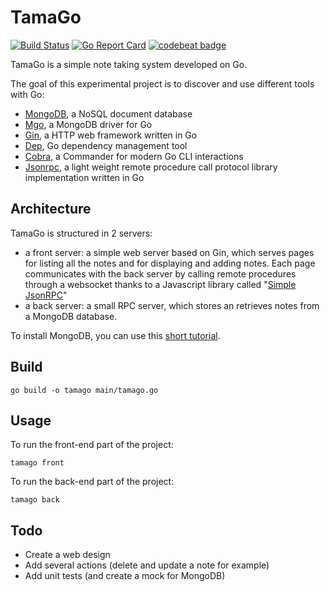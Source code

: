 # TamaGo

[![Build Status](https://travis-ci.org/SebastienBoisard/tamago.svg?branch=master)](https://travis-ci.org/SebastienBoisard/tamago)
[![Go Report Card](https://goreportcard.com/badge/github.com/SebastienBoisard/tamago)](https://goreportcard.com/report/github.com/SebastienBoisard/tamago)
[![codebeat badge](https://codebeat.co/badges/072b5178-c192-4b3f-99c0-bae916589180)](https://codebeat.co/projects/github-com-sebastienboisard-tamago)

TamaGo is a simple note taking system developed on Go.  

The goal of this experimental project is to discover and use different tools with Go:
  - [MongoDB](https://www.mongodb.com/), a NoSQL document database
  - [Mgo](http://labix.org/mgo), a MongoDB driver for Go   
  - [Gin](https://github.com/gin-gonic/gin), a HTTP web framework written in Go
  - [Dep](https://github.com/golang/dep), Go dependency management tool 
  - [Cobra](https://github.com/spf13/cobra), a Commander for modern Go CLI interactions
  - [Jsonrpc](https://golang.org/pkg/net/rpc/jsonrpc/), a light weight remote procedure call protocol library 
  implementation written in Go 


## Architecture

TamaGo is structured in 2 servers: 
  - a front server: a simple web server based on Gin, which serves pages for listing all the notes and for displaying 
  and adding notes. Each page communicates with the back server by calling remote procedures through a websocket thanks 
  to a Javascript library called "[Simple JsonRPC](https://github.com/jershell/simple-jsonrpc-js)"
  - a back server: a small RPC server, which stores an retrieves notes from a MongoDB database.
  
To install MongoDB, you can use this [short tutorial](https://github.com/SebastienBoisard/tamago/blob/master/mongodb.md).
  
## Build

```
go build -o tamago main/tamago.go
```


## Usage

To run the front-end part of the project:
```
tamago front
```

To run the back-end part of the project: 
```
tamago back
```

## Todo

  - Create a web design
  - Add several actions (delete and update a note for example)
  - Add unit tests (and create a mock for MongoDB)

  
  

